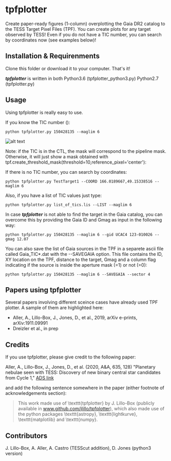 # tpfplotter
 Create paper-ready figures (1-column) overplotting the Gaia DR2 catalog to the TESS Target Pixel Files (TPF). You can create plots for any target observed by TESS! Even if you do not have a TIC number, you can search by coordinates now (see examples below)!

## Installation & Requirenments
 Clone this folder or download it to your computer. That's it!

***tpfplotter*** is written in both Python3.6 (tpfplotter_python3.py) Python2.7 (tpfplotter.py)

## Usage
Using tpfplotter is really easy to use.

If you know the TIC number ():

```
python tpfplotter.py 150428135 --maglim 6
```

![alt text](https://github.com/jlillo/tpfplotter/blob/master/TPF_Gaia_TIC150428135.jpg)

Note: if the TIC is in the CTL, the mask will correspond to the pipeline mask. Otherwise, it will just show a mask obtained with tpf.create_threshold_mask(threshold=10,reference_pixel='center'): 

If there is no TIC number, you can search by coordinates:

```
python tpfplotter.py TestTarget1 --COORD 166.0189667,49.15338516 --maglim 6
```

Also, if you have a list of TIC values just type:

```
python tpfplotter.py list_of_tics.lis --LIST --maglim 6
```

In case ***tpfplotter*** is not able to find the target in the Gaia catalog, you can overcome this by providing the Gaia ID and Gmag as input in the following way:

```
python tpfplotter.py 150428135 --maglim 6 --gid UCAC4 123-010026 --gmag 12.07
```

You can also save the list of Gaia sources in the TPF in a separete ascii file called Gaia_TIC*.dat with the --SAVEGAIA option. This file contains the ID, XY location on the TPF, distance to the target, Gmag and a column flag indicating if the source is inside the aperture mask (=1) or not (=0):

```
python tpfplotter.py 150428135 --maglim 6 --SAVEGAIA --sector 4
```

## Papers using tpfplotter
Several papers involving different sceince cases have already used TPF plotter. A sample of them are highlighted here:

- Aller, A., Lillo-Box, J., Jones, D., et al., 2019, arXiv e-prints, arXiv:1911.09991
- Dreizler et al., in prep

## Credits
If you use tpfplotter, please give credit to the following paper:

Aller, A., Lillo-Box, J., Jones, D., et al. (2020, A&A, 635, 128) "Planetary nebulae seen with TESS: Discovery of new binary central star candidates from Cycle 1,"  [ADS link](https://ui.adsabs.harvard.edu/abs/2020A%26A...635A.128A/abstract)

and add the following sentence somewhere in the paper (either footnote of acknowledgements section):
 > This work made use of \texttt{tpfplotter} by J. Lillo-Box (publicly available in www.github.com/jlillo/tpfplotter), which also made use of the python packages \texttt{astropy}, \texttt{lightkurve}, \texttt{matplotlib} and \texttt{numpy}.

## Contributors

J. Lillo-Box, A. Aller, A. Castro (TESScut addition), D. Jones (python3 version)



